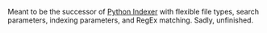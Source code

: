 Meant to be the successor of [Python Indexer](https://github.com/zach-marto/PythonIndexer) with flexible file types, search parameters, indexing parameters, and RegEx matching. Sadly, unfinished.
